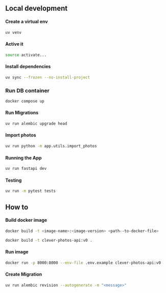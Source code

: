 ## Local development

#### Create a virtual env
```sh
uv venv
```
#### Active it
```sh
source activate...
```

#### Install dependencies
```sh
uv sync --frozen --no-install-project
```

### Run DB container
```sh
docker compose up
```

#### Run Migrations
```sh
uv run alembic upgrade head
```

#### Import photos
```sh
uv run python -m app.utils.import_photos
```

#### Running the App
```sh
uv run fastapi dev
```

#### Testing
```sh
uv run -m pytest tests
```

## How to

#### Build docker image
```sh
docker build -t <image-name>:<image-version> <path--to-docker-file>

docker build -t clever-photos-api:v0 .
```

#### Run image
```sh
docker run -p 8000:8000 --env-file .env.example clever-photos-api:v0
```

#### Create Migration
```sh
uv run alembic revision --autogenerate -m "<message>"
```
